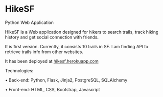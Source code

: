 # HikeSF
Python Web Application

HikeSF is a	Web application designed for hikers to search trails, track hiking history and get social connection with friends. 

It is first version. Currently, it consists 10 trails in SF. I am finding API to retrieve trails info from other websites. 

It has been deployed at <a href="http://hikesf.herokuapp.com">hikesf.herokuapp.com</a>


Technologies:

•	Back-end: Python, Flask, Jinja2, PostgreSQL, SQLAlchemy

•	Front-end: HTML, CSS, Bootstrap, Javascript

